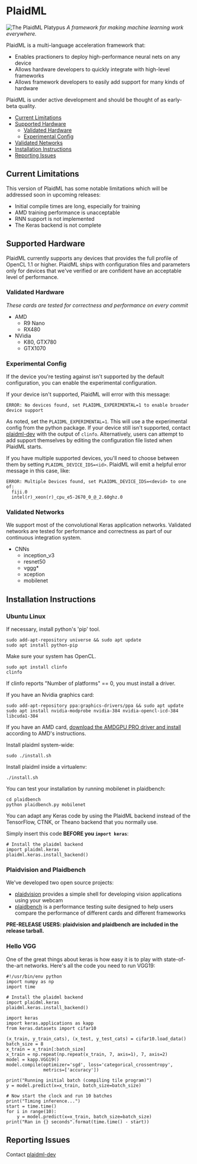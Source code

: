 # PlaidML
![The PlaidML Platypus](https://github.com/vertexai/plaidml/raw/master/images/plaid-final.png)
*A framework for making machine learning work everywhere.*

PlaidML is a multi-language acceleration framework that: 
  
  * Enables practioners to deploy high-performance neural nets on any device
  * Allows hardware developers to quickly integrate with high-level frameworks
  * Allows framework developers to easily add support for many kinds of hardware

PlaidML is under active development and should be thought of as early-beta quality.

- [Current Limitations](#current-limitation)
- [Supported Hardware](#supported-hardware)
  - [Validated Hardware](#validated-hardware)
  - [Experimental Config](#experimental-config)
- [Validated Networks](#validated-networks)
- [Installation Instructions](#installation-instructions)
- [Reporting Issues](#reporting-issues)

## Current Limitations

This version of PlaidML has some notable limitations which will be addressed soon in upcoming releases:

  * Initial compile times are long, especially for training
  * AMD training performance is unacceptable
  * RNN support is not implemented
  * The Keras backend is not complete

## Supported Hardware

PlaidML currently supports any devices that provides the full profile of OpenCL 1.1 or higher. PlaidML ships with
configuration files and parameters only for devices that we've verified or are confident have an acceptable level of 
performance.

### Validated Hardware
*These cards are tested for correctness and performance on every commit*
  * AMD
    * R9 Nano
    * RX480
  * NVidia
    * K80, GTX780
    * GTX1070

### Experimental Config
If the device you're testing against isn't supported by the default configuration, you can enable the experimental
configuration.

If your device isn't supported, PlaidML will error with this message:
```
ERROR: No devices found, set PLAIDML_EXPERIMENTAL=1 to enable broader device support
```
As noted, set the `PLAIDML_EXPERIMENTAL=1`. This will use a the experimental config from the python package. If your
device still isn't supported, contact [plaidml-dev](https://groups.google.com/forum/#!forum/plaidml-dev) with the output
of `clinfo`. Alternatively, users can attempt to add support themselves by editing the configuration file listed when
PlaidML starts.

If you have multiple supported devices, you'll need to choose between them by setting `PLAIDML_DEVICE_IDS=<id>`. PlaidML
will emit a helpful error message in this case, like:
```
ERROR: Multiple Devices found, set PLAIDML_DEVICE_IDS=<devid> to one of:
  fiji.0
  intel(r)_xeon(r)_cpu_e5-2670_0_@_2.60ghz.0
```

### Validated Networks

We support most of the convolutional Keras application networks. Validated networks are tested for performance and 
correctness as part of our continuous integration system.

 * CNNs
   * inception_v3
   * resnet50
   * vggg*
   * xception
   * mobilenet

## Installation Instructions

### Ubuntu Linux
If necessary, install python's 'pip' tool.
```
sudo add-apt-repository universe && sudo apt update
sudo apt install python-pip
```
Make sure your system has OpenCL.
```
sudo apt install clinfo
clinfo
```
If clinfo reports "Number of platforms" == 0, you must install a driver.

If you have an Nvidia graphics card:
```
sudo add-apt-repository ppa:graphics-drivers/ppa && sudo apt update
sudo apt install nvidia-modprobe nvidia-384 nvidia-opencl-icd-384 libcuda1-384
```
If you have an AMD card, [download the AMDGPU PRO driver and install](http://support.amd.com/en-us/kb-articles/Pages/AMDGPU-PRO-Driver-for-Linux-Release-Notes.aspx) according to AMD's instructions.

Install plaidml system-wide:
```
sudo ./install.sh
```

Install plaidml inside a virtualenv:
```
./install.sh
```

You can test your installation by running mobilenet in plaidbench:
```
cd plaidbench
python plaidbench.py mobilenet
```

You can adapt any Keras code by using the PlaidML backend instead of the TensorFlow, CTNK, or Theano backend that you 
normally use.

Simply insert this code **BEFORE you `import keras`**:
```
# Install the plaidml backend
import plaidml.keras
plaidml.keras.install_backend()
```

### Plaidvision and Plaidbench

We've developed two open source projects: 

  * [plaidvision](https://github.com/vertexai/plaidvision) provides a simple shell for developing vision applications using your webcam
  * [plaidbench](https://github.com/vertexai/plaidbench) is a performance testing suite designed to help users compare the performance
  of different cards and different frameworks
  
**PRE-RELEASE USERS: plaidvision and plaidbench are included in the release tarball.**


### Hello VGG
One of the great things about keras is how easy it is to play with state-of-the-art networks. Here's all the code you
need to run VGG19:
```
#!/usr/bin/env python
import numpy as np
import time

# Install the plaidml backend
import plaidml.keras
plaidml.keras.install_backend()

import keras
import keras.applications as kapp
from keras.datasets import cifar10

(x_train, y_train_cats), (x_test, y_test_cats) = cifar10.load_data()
batch_size = 8
x_train = x_train[:batch_size]
x_train = np.repeat(np.repeat(x_train, 7, axis=1), 7, axis=2)
model = kapp.VGG19()
model.compile(optimizer='sgd', loss='categorical_crossentropy',
              metrics=['accuracy'])

print("Running initial batch (compiling tile program)")
y = model.predict(x=x_train, batch_size=batch_size)

# Now start the clock and run 10 batches
print("Timing inference...")
start = time.time()
for i in range(10):
    y = model.predict(x=x_train, batch_size=batch_size)
print("Ran in {} seconds".format(time.time() - start))

```

## Reporting Issues
Contact [plaidml-dev](https://groups.google.com/forum/#!forum/plaidml-dev) 